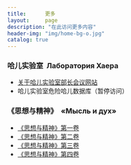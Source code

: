 ```yaml
---
title:      更多
layout:     page
description: "在此访问更多内容"
header-img: "img/home-bg-o.jpg"
catalog: true
---
```


### 哈儿实验室&nbsp;&nbsp;Лаборатория Хаера
* [关于哈儿实验室部长会议网站](../about/)
* 哈儿实验室危险哈儿数据库（暂停访问）
<!--* [哈儿实验室危险哈儿数据库](../bdohlh/)-->

### 《思想与精神》&nbsp;&nbsp;«Мысль и дух»
* [《思想与精神》第一卷](../bibliotyeka/files/sxyjs1.pdf)
* [《思想与精神》第二卷](../bibliotyeka/files/sxyjs2.pdf)
* [《思想与精神》第三卷](../bibliotyeka/files/sxyjs3.pdf)
* [《思想与精神》第四卷](../bibliotyeka/files/sxyjs4.pdf)